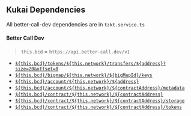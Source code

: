 ## Kukai Dependencies


All better-call-dev dependencies are in `tzkt.service.ts`

#### Better Call Dev
> `this.bcd` = `https://api.better-call.dev/v1`
* [`${this.bcd}/tokens/${this.network}/transfers/${address}?size=20&offset=0`](./api-tokens-transfers.md)
* [`${this.bcd}/bigmap/${this.network}/${bigMapId}/keys`](./api-bigmap.md)
* [`${this.bcd}/account/${this.network}/${address}`](./api-account.md)
* [`${this.bcd}/account/${this.network}/${contractAddress}/metadata`](./api-account-metadata.md)
* [`${this.bcd}/contract/${this.network}/${contractAddress}`](./api-contract.md)
* [`${this.bcd}/contract/${this.network}/${contractAddress}/storage`](./api-contract-storage.md)
* [`${this.bcd}/contract/${this.network}/${contractAddress}/tokens`](./api-contract-tokens.md)
